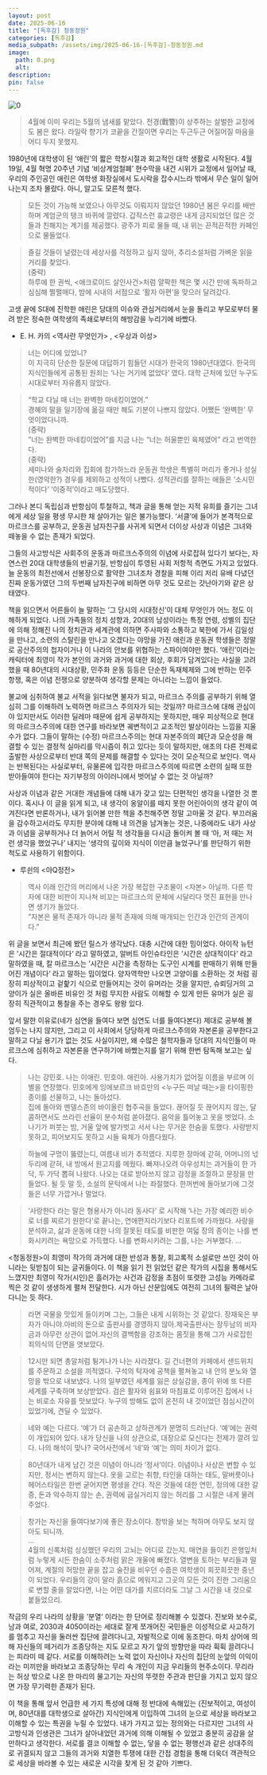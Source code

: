 ```yaml
---
layout: post
date: 2025-06-16
title: "[독후감] 청동정원"
categories: [독후감]
media_subpath: /assets/img/2025-06-16-[독후감]-청동정원.md
image:
  path: 0.png
  alt:  
description:  
pin: false
---
```



![0](/0.png)


> 4월에 이미 우리는 5월의 냄새를 맡았다. 전경(戰警)이 상주하는 살벌한 교정에도 봄은 왔다. 라일락 향기가 코끝을 간질이면 우리는 두근두근 어질어질 마음을 어디 두지 못했지.


1980년에 대학생이 된 ‘애린’의 짧은 학창시절과 회고적인 대학 생활로 시작된다. 4월 19일, 4월 혁명 20주년 기념 ‘비상계엄철폐’ 현수막을 내건 시위가 교정에서 일어날 때, 우리의 주인공인 애린은 여학생 화장실에서 도시락을 잡수시느라 밖에서 무슨 일이 일어나는지 조차 몰랐다. 아니, 알고도 모른척 했다. 


> 모든 것이 가능해 보였으나 아무것도 이뤄지지 않았던 1980년 봄은 우리를 배반하며 계엄군의 탱크 바퀴에 깔렸다. 갑작스런 휴교령은 내게 금지되었던 많은 것들과 친해지는 계기를 제공했다. 광주가 피로 물들 때, 내 위는 끈적끈적한 카페인으로 물들었다.


> 즐길 것들이 널렸는데 세상사를 걱정하고 싶지 않아, 추리소설처럼 가벼운 읽을거리를 찾았다.   
> (중략)  
> 하루에 한 권씩, <애크로이드 살인사건>처럼 얄팍한 책은 몇 시간 만에 독파하고 심심해 쩔쩔매다, 밤에 시내의 서점으로 ‘활자 아편’을 맞으러 달려갔다. 


고생 끝에 S대에 진학한 애린은 당대의 이슈와 관심거리에서 눈을 돌리고 부모로부터 물려 받은 정숙한 여학생의 족쇄로부터의 해방감을 누리기에 바빴다. 

- E. H. 카의 <역사란 무엇인가> , <우상과 이성>

> 너는 어디에 있었니?  
> 이 지극히 단순한 질문에 대답하기 힘들던 시대가 한국의 1980년대였다. 한국의 지식인들에게 공통된 원죄는 ‘나는 거기에 없었다’ 였다. 대학 근처에 있던 누구도 시대로부터 자유롭지 않았다.


> “학교 다닐 때 너는 완벽한 마네킹이었어.”  
> 경혜의 말을 일기장에 옮길 때만 해도 기분이 나쁘지 않았다. 어쨌든 ‘완벽한’ 무엇이었다니까.  
> (중략)  
> ”너는 완벽한 마네킹이었어”를 지금 나는 “너는 허울뿐인 육체였어” 라고 번역한다.  
> (중략)  
> 세미나와 술자리와 집회에 참가하느라 운동권 학생은 특별히 머리가 좋거나 성실한(영악한?) 경우를 제외하고 성적이 나빴다. 성적관리를 잘하는 애들은 ‘소시민적이다’ ‘이중적’이라고 매도당했다.


그러나 본디 독립심과 반항심이 투철하고, 책과 글을 통해 얻는 지적 유희를 즐기는 그녀에게 세상 일을 평생 무시한 채 살아가는 일은 불가능했다. ‘서클’에 들어가 본격적으로 마르크스를 공부하고, 운동권 남자친구를 사귀게 되면서 더이상 사상과 이념은 그녀와 떼놓을 수 없는 존재가 되었다. 


그들의 사고방식은 사회주의 운동과 마르크스주의의 이념에 사로잡혀 있다기 보다는, 자연스런 20대 대학생들의 반골기질, 반항심이 투영된 사회 저항적 측면도 가지고 있었다. 늘 운동의 최전선에서 선봉장으로 활약한 그녀조차 경찰을 피해 이리 저리 유배 다녔던 진짜 운동가였던 그의 두번째 남자친구에 비하면 아무 것도 모르는 갓난아기와 같은 상태였다. 


책을 읽으면서 어른들이 늘 말하는 ‘그 당시의 시대정신’이 대체 무엇인가 어느 정도 이해하게 되었다. 나의 가족들의 정치 성향과, 20대의 남성이라는 특정 연령, 성별의 집단에 의해 정해진 나의 정치관과 세계관에 의하면 주사파와 소통하고 북한에 가서 김일성을 만나고, 소련의 스탈린을 만나고 오겠다는 야망을 가진 애린과 운동권 학생들은 정말로 공산주의의 첩자이거나 이 나라의 안보를 위협하는 스파이여야만 했다. ‘애린’이라는 캐릭터에 최영미 작가 본인의 과거와 과거에 대한 회상, 후회가 담겨있다는 사실을 고려했을 때 80년대의 시대상황, 민주화 운동 등등은 단순한 독재체제와 그에 반하는 민주 항쟁, 혹은 이념 전쟁으로 양분하여 생각할 문제는 아니라는 느낌이 들었다. 


불교에 심취하여 불교 서적을 읽다보면 불자가 되고, 마르크스 주의를 공부하기 위해 열심히 그를 이해하려 노력하면 마르크스 주의자가 되는 것일까? 마르크스에 대해 관심이야 있지만서도 이러한 딜레마 때문에 쉽게 공부하지는 못하지만, 매우 피상적으로 현대의 마르크스주의에 대한 연구를 바라보면 궤변적이고 교조적인 발상이라는 느낌을 지울 수가 없다. 그들이 말하는 (수정) 마르크스주의는 현대 자본주의의 폐단과 모순성을 해결할 수 있는 결정적 실마리를 막시즘이 쥐고 있다는 듯이 말하지만, 애초의 다른 전제로 출발한 사상으로부터 반대 쪽의 문제를 해결할 수 있다는 것이 모순적으로 보인다. 역사는 반복된다는 사실로부터, 유물론에 입각한 마르크스주의에 따르면 소련의 실패 또한 받아들여야 한다는 자기부정의 아이러니에서 벗어날 수 없는 것 아닐까? 


사상과 이념과 같은 거대한 개념들에 대해 내가 갖고 있는 단편적인 생각을 나열한 것 뿐이다. 혹시나 이 글을 읽게 되고, 내 생각이 옹알이를 떼지 못한 어린아이의 생각 같이 여겨진다면 반론하거나, 내가 읽어볼 만한 책을 추천해주면 정말 고마울 것 같다. 부끄러움을 감수하고서라도 무지한 분야에 대해 내 의견을 남겨놓는 것은, 나중에라도 내가 사상과 이념을 공부하거나 더 늙어서 어릴 적 생각들을 다시금 돌이켜 볼 때 ‘아, 저 때는 저런 생각을 했었구나’ 내지는 ‘생각의 깊이와 지식이 이만큼 늘었구나’를 판단하기 위한 척도로 사용하기 위함이다.

- 루쉰의 <아Q정전>

> 역사 이래 인간의 머리에서 나온 가장 복잡한 구조물이 <자본> 아닐까. 다른 학자에 대한 비판이 지나쳐 비꼬는 마르크스의 문체에 시달리다 멋진 표현을 만나면 생기가 돌았다.  
> ”자본은 물적 존재가 아니라 물적 존재에 의해 매개되는 인간과 인간의 관계이다.”


위 글을 보면서 최근에 봤던 릴스가 생각났다. 대충 시간에 대한 밈이었다. 아이작 뉴턴은 ’시간은 절대적이다‘ 라고 말하였고, 알버트 아인슈타인은 ‘시간은 상대적이다’ 라고 말하였을 때, 칼 마르크스는 ’시간은 시간을 측정하는 도구인 시계를 판매하기 위해 만들어진 개념이다‘ 라고 말하는 밈이었다. 양자역학만 나오면 고양이를 소환하는 것 처럼 굉장히 피상적이고 겉핥기 식으로 만들어지는 것이 유머라는 것을 알지만, 슈뢰딩거의 고양이가 실은 올바른 비유인 것 처럼 무지한 사람도 이해할 수 있게 만든 유머가 실은 굉장히 직관적이고 통찰을 주는 경우도 왕왕 있다. 


앞서 말한 이유로(네가 심연을 들여다 보면 심연도 너를 들여다본다) 제대로 공부해 볼 엄두는 나지 않지만, 그리고 이 사회에서 당당하게 마르크스주의와 자본론을 공부한다고 말하고 다닐 용기가 없는 것도 사실이지만, 왜 수많은 철학자들과 당대의 지식인들이 마르크스에 심취하고 자본론을 연구하기에 바빴는지를 알기 위해 한번 탐독해 보고는 싶다.


> 나는 강민호. 나는 이애린. 민호야. 애린아. 사용가치가 없어질 이름을 부르며 이별을 연장했다. 민호에게 잉에보르크 바흐만의 <누구든 떠날 때는>을 타이핑한 종이를 선물하고, 나는 돌아섰다.  
> 집에 돌아와 멘델스존의 바이올린 협주곡을 들었다. 끊어질 듯 끊어지지 않는, 달콤하면서도 쓰라린 선율이 분수처럼 쏟아졌다. 음악을 틀어놓고 옷을 벗었다. 소나기가 퍼붓는 밤, 거울 앞에 발가벗고 서서 나는 무거운 한숨을 토했다. 사랑받지 못하고, 피어보지도 못하고 시들 육체가 아름다웠다. 


> 하늘에 구멍이 뚫렸는디, 여름내 비가 추적였다. 지루한 장마에 갇혀, 어머니의 넋두리에 갇혀, 내 방에서 원고지를 메웠다. 빠져나오려 아우성치는 과거들이 한 가닥, 두 가닥 뽑혀 나왔다. 나오는 대로 받아쓰지 않고 감정을 조절하고 문장을 만들었다. 될 듯 말 듯, 소설의 문턱에서 나는 좌절했다. 한꺼번에 돌아보기에 그것들은 너무 가깝거나 멀었다.


> ‘사랑한다 라는 말은 형용사가 아니라 동사다’ 로 시작해 ‘나는 가장 예리한 비수로 너를 찌르기 원한다’로 끝나는, 연애편지라기보다 리포트에 가까웠다. 사랑을 분석하고, 삶과 운동에 대한 나의 잘못된 태도를 비판한 여덟 장의 종이는 나를 변화시키려는 욕망으로 가득했다. 나를 변화시키려는 그를, 나는 거부했다. …


<청동정원>이 최영미 작가의 과거에 대한 반성과 통찰, 회고록적 소설로만 쓰인 것이 아니라는 뒷받침이 되는 글귀들이다. 이 책을 읽기 전 읽었던 같은 작가의 시집을 통해서도 느꼈지만 최영미 작가(시인)은 흘러가는 사건과 감정을 초점이 또렷한 고성능 카메라로 찍은 것 같이 생생하게 펼쳐 전달한다. 시가 아닌 산문임에도 여전히 그녀의 필력은 날아다니는 듯 하다. 


> 라면 국물을 맛있게 들이키며 그는, 그들은 내게 시위하는 것 같았다. 장재욱은 부자가 아니야.아비의 돈으로 출판사를 경영하지 않아.제국출판사는 장두남의 비자금과 아무런 상관이 없어.자신의 결백함을 강조하는 몸짓을 통해 그가 사로잡힌 죄의식의 단면을 엿보았다.


> 12시만 되면 총알처럼 튕겨나가 나는 사라졌다. 길 건너편의 카페에서 샌드위치를 주문하고 소설을 끼적였다. 구석의 탁자에 공책을 펼쳐놓고 내 안의 분노와 열망을 밖으로 내보냈다. 나의 일부였던 세계를 잃은 상실감을, 종이 위에 또 다른 세계를 구축하며 보상받았다. 검은 활자와 쉼표와 마침표로 이루어진 집에서 나는 비로소 자유를 맛보았다. 누구의 방해도 없이 온전히 내 것이었던 점심시간이 있었기에, 견딜 수 있었다.


> 네와 예는 다르다. ‘예’가 더 공손하고 상하관계가 분명히 드러난다. ‘예’에는 권력이 개입되어 있다. 내가 당신을 나의 상관으로, 대장으로 모신다는 전제가 깔려 있다. 나의 해석이 맞나? 국어사전에서 ‘네’와 ‘예’는 의미 차이가 없다.


> 80년대가 내게 남긴 것은 이념이 아니라 ‘정서’이다. 이념이나 사상은 변할 수 있지만, 정서는 변하지 않는다. 옷을 고르는 취향, 타인을 대하는 태도, 말버릇이나 헤어스타일은 한번 굳어지면 평생을 간다. 작은 것들에 대한 연민, 정의에 대한 갈증, 돈과 악수하지 않는 손, 권력에 굽실거리지 않는 허리를 그 시절은 내게 물려주었다. 


> 창가는 자신을 들여다보기에 좋은 장소이다. 창밖을 보는 척하며 아무도 보지 않아도 되니까.  
> …  
> 4월의 신록처럼 싱싱했던 우리의 고뇌는 어디로 갔는지. 매연을 들이킨 은행잎처럼 누렇게 시든 한숨이 소주처럼 맑은 개울에 빠졌다. 열변을 토하는 부리들과 떨어져, 계절의 허망한 끝을 잡고 술잔을 비우던 수줍은 여학생이 희끗희끗한 중년이 되었다. 우리들의 강이 말라 흙으로 메워지고 그곳의 모든 것이 진한 그리움으로 변할 줄을 알았다면, 나는 어떤 대가를 치르더라도 그날 그 시간을 내 것으로 붙들었으리.


작금의 우리 나라의 상황을 ’분열‘ 이라는 한 단어로 정리해볼 수 있겠다. 진보와 보수로, 남과 여로, 2030과 4050이라는 세대로 잘게 쪼개어진 국민들은 이성적으로 사고하기를 멈추고 자신을 둘러싼 집단에 끌려다니고, 자발적으로 이에 동조한다. 마치 상어에 의해 자신들의 떼거리가 조종당하는 지도 모르고 자기 앞의 방향만을 따라 휙휙 끌려다니는 피라미 떼 같다. 서로를 이해하려는 노력 없이 자신이나 자신의 집단의 눈앞의 이익이라는 미끼만을 바라보고 조종당하는 무리 속 개인이 지금 우리들의 현주소이다. 무리라는 허상 밖으로 나온 한 마리의 물고기는 자신의 뚜렷한 주관과 판단을 가지고 있지 않으면 가장 무기력한 존재가 된다. 


이 책을 통해 앞서 언급한 세 가지 특성에 대해 정 반대에 속해있는 (진보적이고, 여성이며, 80년대를 대학생으로 살아간) 지식인에게 이입하여 그녀의 눈으로 세상을 바라보고 이해할 수 있는 특권을 누릴 수 있었다. 내가 가지고 있는 정의와는 다르지만 그녀의 사고방식과 인생관은 그녀가 살아내었던 과거에 의해 이해될 수 있었고 충분히 공감을 살만하다고 생각한다. 서로를 결코 이해할 수 없는, 닿을 수 없는 평행선과 같은 상대주의로 귀결되지 않고 그들의 과거와 치열한 투쟁에 대한 간접 경험을 통해 더욱더 객관적으로 세상을 바라볼 수 있는 새로운 시각을 찾게 된 것 같아 기쁘다.



<script>
  window.MathJax = {
    tex: {
      macros: {
        R: "\\mathbb{R}",
        N: "\\mathbb{N}",
        Z: "\\mathbb{Z}",
        Q: "\\mathbb{Q}",
        C: "\\mathbb{C}",
        proj: "\\operatorname{proj}",
        rank: "\\operatorname{rank}",
        im: "\\operatorname{im}",
        dom: "\\operatorname{dom}",
        codom: "\\operatorname{codom}",
        argmax: "\\operatorname*{arg\,max}",
        argmin: "\\operatorname*{arg\,min}",
        "\{": "\\lbrace",
        "\}": "\\rbrace",
        sub: "\\subset",
        sup: "\\supset",
        sube: "\\subseteq",
        supe: "\\supseteq"
      },
      tags: "ams",
      strict: false, 
      inlineMath: [["$", "$"], ["\\(", "\\)"]],
      displayMath: [["$$", "$$"], ["\\[", "\\]"]]
    },
    options: {
      skipHtmlTags: ["script", "noscript", "style", "textarea", "pre"]
    }
  };
</script>
<script async src="https://cdn.jsdelivr.net/npm/mathjax@3/es5/tex-mml-chtml.js"></script>
